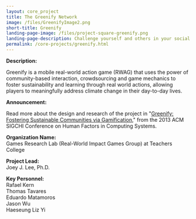 ```yaml
---
layout: core_project 
title: The Greenify Network 
image: /files/GreenifyImage2.png
short-title: Greenify
landing-page-image: /files/project-square-greenify.png
landing-page-description: Challenge yourself and others in your social network to respond to climate change through real world, sustainable actions.
permalink: /core-projects/greenify.html
---
```


**Description:**

Greenify is a mobile real-world action game (RWAG) that uses the power
of community-based interaction, crowdsourcing and game mechanics to
foster sustainability and learning through real world actions, allowing
players to meaningfully address climate change in their day-to-day
lives.  

**Announcement:**

Read more about the design and research of the project in "[Greenify:
Fostering Sustainable Communities via
Gamification](http://www.gameprof.com/wp-content/uploads/2013/03/Lee-et-al-2013-CHI-Greenify.pdf),"
from the 2013 ACM SIGCHI Conference on Human Factors in Computing
Systems. 

**Organization Name:**  
Games Research Lab (Real-World Impact Games Group) at Teachers College  

**Project Lead:**  
Joey J. Lee, Ph.D.  

**Key Personnel:**  
Rafael Kern  
Thomas Tavares  
Eduardo Matamoros  
Jason Wu  
Haeseung Liz Yi
